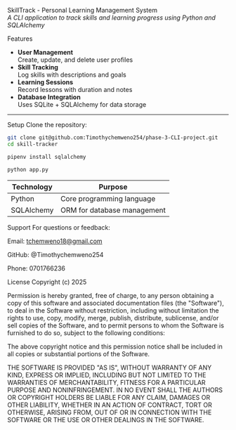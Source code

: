 SkillTrack - Personal Learning Management System  
*A CLI application to track skills and learning progress using Python and SQLAlchemy*


Features
- **User Management**  
  Create, update, and delete user profiles
- **Skill Tracking**  
  Log skills with descriptions and goals
- **Learning Sessions**  
  Record lessons with duration and notes
- **Database Integration**  
  Uses SQLite + SQLAlchemy for data storage

---

Setup 
Clone the repository:
   ```bash
   git clone git@github.com:Timothychemweno254/phase-3-CLI-project.git
   cd skill-tracker

   pipenv install sqlalchemy

   python app.py
```
| Technology  | Purpose                         |
|-------------|---------------------------------|
| Python      | Core programming language       |
| SQLAlchemy  | ORM for database management     |

Support
For questions or feedback:

Email: tchemweno18@gmail.com

GitHub: @Timothychemweno254

Phone: 0701766236

License
Copyright (c) 2025 <copyright holders>

Permission is hereby granted, free of charge, to any person obtaining a copy of this software and associated documentation files (the "Software"), to deal in the Software without restriction, including without limitation the rights to use, copy, modify, merge, publish, distribute, sublicense, and/or sell copies of the Software, and to permit persons to whom the Software is furnished to do so, subject to the following conditions:

The above copyright notice and this permission notice shall be included in all copies or substantial portions of the Software.

THE SOFTWARE IS PROVIDED "AS IS", WITHOUT WARRANTY OF ANY KIND, EXPRESS OR IMPLIED, INCLUDING BUT NOT LIMITED TO THE WARRANTIES OF MERCHANTABILITY, FITNESS FOR A PARTICULAR PURPOSE AND NONINFRINGEMENT. IN NO EVENT SHALL THE AUTHORS OR COPYRIGHT HOLDERS BE LIABLE FOR ANY CLAIM, DAMAGES OR OTHER LIABILITY, WHETHER IN AN ACTION OF CONTRACT, TORT OR OTHERWISE, ARISING FROM, OUT OF OR IN CONNECTION WITH THE SOFTWARE OR THE USE OR OTHER DEALINGS IN THE SOFTWARE.



